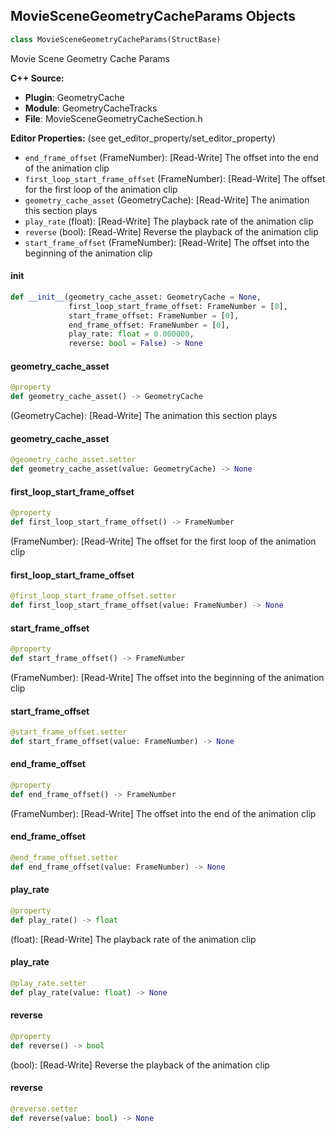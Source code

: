 ## MovieSceneGeometryCacheParams Objects

```python
class MovieSceneGeometryCacheParams(StructBase)
```

Movie Scene Geometry Cache Params

**C++ Source:**

- **Plugin**: GeometryCache
- **Module**: GeometryCacheTracks
- **File**: MovieSceneGeometryCacheSection.h

**Editor Properties:** (see get_editor_property/set_editor_property)

- ``end_frame_offset`` (FrameNumber):  [Read-Write] The offset into the end of the animation clip
- ``first_loop_start_frame_offset`` (FrameNumber):  [Read-Write] The offset for the first loop of the animation clip
- ``geometry_cache_asset`` (GeometryCache):  [Read-Write] The animation this section plays
- ``play_rate`` (float):  [Read-Write] The playback rate of the animation clip
- ``reverse`` (bool):  [Read-Write] Reverse the playback of the animation clip
- ``start_frame_offset`` (FrameNumber):  [Read-Write] The offset into the beginning of the animation clip

<a id="unreal.MovieSceneGeometryCacheParams.__init__"></a>

#### __init__

```python
def __init__(geometry_cache_asset: GeometryCache = None,
             first_loop_start_frame_offset: FrameNumber = [0],
             start_frame_offset: FrameNumber = [0],
             end_frame_offset: FrameNumber = [0],
             play_rate: float = 0.000000,
             reverse: bool = False) -> None
```

<a id="unreal.MovieSceneGeometryCacheParams.geometry_cache_asset"></a>

#### geometry_cache_asset

```python
@property
def geometry_cache_asset() -> GeometryCache
```

(GeometryCache):  [Read-Write] The animation this section plays

<a id="unreal.MovieSceneGeometryCacheParams.geometry_cache_asset"></a>

#### geometry_cache_asset

```python
@geometry_cache_asset.setter
def geometry_cache_asset(value: GeometryCache) -> None
```

<a id="unreal.MovieSceneGeometryCacheParams.first_loop_start_frame_offset"></a>

#### first_loop_start_frame_offset

```python
@property
def first_loop_start_frame_offset() -> FrameNumber
```

(FrameNumber):  [Read-Write] The offset for the first loop of the animation clip

<a id="unreal.MovieSceneGeometryCacheParams.first_loop_start_frame_offset"></a>

#### first_loop_start_frame_offset

```python
@first_loop_start_frame_offset.setter
def first_loop_start_frame_offset(value: FrameNumber) -> None
```

<a id="unreal.MovieSceneGeometryCacheParams.start_frame_offset"></a>

#### start_frame_offset

```python
@property
def start_frame_offset() -> FrameNumber
```

(FrameNumber):  [Read-Write] The offset into the beginning of the animation clip

<a id="unreal.MovieSceneGeometryCacheParams.start_frame_offset"></a>

#### start_frame_offset

```python
@start_frame_offset.setter
def start_frame_offset(value: FrameNumber) -> None
```

<a id="unreal.MovieSceneGeometryCacheParams.end_frame_offset"></a>

#### end_frame_offset

```python
@property
def end_frame_offset() -> FrameNumber
```

(FrameNumber):  [Read-Write] The offset into the end of the animation clip

<a id="unreal.MovieSceneGeometryCacheParams.end_frame_offset"></a>

#### end_frame_offset

```python
@end_frame_offset.setter
def end_frame_offset(value: FrameNumber) -> None
```

<a id="unreal.MovieSceneGeometryCacheParams.play_rate"></a>

#### play_rate

```python
@property
def play_rate() -> float
```

(float):  [Read-Write] The playback rate of the animation clip

<a id="unreal.MovieSceneGeometryCacheParams.play_rate"></a>

#### play_rate

```python
@play_rate.setter
def play_rate(value: float) -> None
```

<a id="unreal.MovieSceneGeometryCacheParams.reverse"></a>

#### reverse

```python
@property
def reverse() -> bool
```

(bool):  [Read-Write] Reverse the playback of the animation clip

<a id="unreal.MovieSceneGeometryCacheParams.reverse"></a>

#### reverse

```python
@reverse.setter
def reverse(value: bool) -> None
```

<a id="unreal.MovieSceneGeometryCacheSectionTemplateParameters"></a>